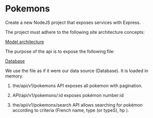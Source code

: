 # Pokemons

Create a new NodeJS project that exposes services with Express.

The project must adhere to the following site architecture concepts:

[Model architecture](https://ludovicwyffels.dev/node-architecture/)

The purpose of the api is to expose the following file: 

[Database](https://raw.githubusercontent.com/fanzeyi/pokemon.json/master/pokedex.json)

We use the file as if it were our data source (Database). It is loaded in memory.

1) the/api/v1/pokemons API exposes all pokemon with pagination.

2) API/api/v1/pokemons/:id exposes pokémon number:id

3) the/api/v1/pokemons/search API allows searching for pokémon according to criteria (French name, type (or typeS), hp ).
